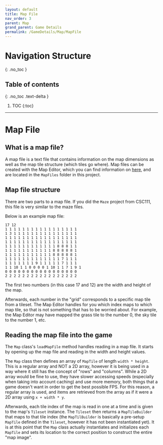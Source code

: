 ```yaml
---
layout: default
title: Map File
nav_order: 3
parent: Map
grand_parent: Game Details
permalink: /GameDetails/Map/MapFile
---
```


# Navigation Structure
{: .no_toc }

## Table of contents
{: .no_toc .text-delta }

1. TOC
{:toc}

---

# Map File

## What is a map file?

A map file is a text file that contains information on the map dimensions as well as the map tile structure (which tiles go where).
Map files can be created with the Map Editor, which you can find information on [here](), and are located in the `MapFiles` folder
in this project.

## Map file structure
There are two parts to a map file. If you did the `Maze` project from CSC111, this file is very similar to the maze files.

Below is an example map file:

```
17 12
1 1 1 1 1 1 1 1 1 1 1 1 1 1 1 1 1
1 3 1 1 1 1 1 1 1 1 1 1 1 1 1 1 1
1 1 1 1 1 1 1 1 1 1 1 1 1 1 1 1 1
1 1 1 1 1 1 1 1 1 1 1 1 1 1 1 1 1
1 1 1 1 1 1 1 1 1 1 1 1 8 8 8 1 1
1 1 1 1 1 1 1 1 1 1 1 8 8 8 8 8 1
1 1 1 1 1 1 1 1 1 1 1 8 8 8 8 8 1
1 1 1 1 1 1 1 1 1 1 1 1 1 7 1 1 1
1 1 1 1 1 1 1 9 1 1 1 1 1 7 1 1 1
1 1 10 1 1 0 0 0 0 1 10 1 1 7 1 9 1
0 0 0 0 0 0 0 0 0 0 0 0 0 0 0 0 0
2 2 2 2 2 2 2 2 2 2 2 2 2 2 2 2 2
```

The first two numbers (in this case 17 and 12) are the width and height of the map.

Afterwards, each number in the "grid" corresponds to a specific map tile from a tileset. The Map Editor handles for you
which index maps to which map tile, so that is not something that has to be worried about. For example, the Map Editor may have mapped
the grass tile to the number 0, the sky tile to the number 1, etc.

## Reading the map file into the game

The `Map` class's `loadMapFile` method handles reading in a map file. It starts by opening up the map file and reading in the
width and height values. 

The `Map` class then defines an array of `MapTile` of length `width * height`. This is a regular array and NOT
a 2D array, however it is being used in a way where it still has the concept of "rows" and "columns". While a 2D array would be fine to use, they have slower accessing speeds (especially when taking into account caching) and use more memory,
both things that a game doesn't want in order to get the best possible FPS. For this reason, a regular array is used, and items
are retrieved from the array as if it were a 2D array using `x + width * y`.

Afterwards, each tile index of the map is read in one at a time and is given to the map's `Tileset` instance. The `Tileset`
then returns a `MapTileBuilder` that maps to that tile index (the `MapTilBuilder` is basically a pre-setup `MapTile` defined in the `Tileset`, however
it has not been instantiated yet). It is at this point that the `Map` class actually instantiates and initializes each `MapTile`
and sets its location to the correct position to construct the entire "map image".